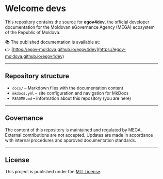 # Welcome devs
This repository contains the source for **egov4dev**, the official developer documentation for the Moldovan eGovernance Agency (MEGA) ecosystem of the Republic of Moldova.

📚 The published documentation is available at:  
👉 [https://egov-moldova.github.io/egov4dev](https://egov-moldova.github.io/egov4dev)

---

## Repository structure

- `docs/` – Markdown files with the documentation content  
- `mkdocs.yml` – site configuration and navigation for MkDocs  
- `README.md` – information about this repository (you are here)

---

## Governance

The content of this repository is maintained and regulated by MEGA.  
External contributions are not accepted. Updates are made in accordance with internal procedures and approved documentation standards.

---

## License

This project is published under the [MIT License](LICENSE).
